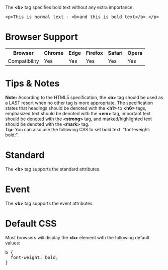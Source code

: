 The <b>&lt;b&gt;</b> tag specifies bold text without any extra importance.
<pre>&lt;p&gt;This is normal text - &lt;b&gt;and this is bold text&lt;/b&gt;.&lt;/p&gt;</pre>
<h1>Browser Support</h1>
<table class="ws-table-all notranslate">
  <tr>
    <th>Browser</th>
    <th>Chrome</th>
    <th>Edge</th>
    <th>Firefox</th>
    <th>Safari</th>
    <th>Opera</th>
  </tr>
  <tr>
    <td>Compatibility</td>
    <td>Yes</td>
    <td>Yes</td>
    <td>Yes</td>
    <td>Yes</td>
    <td>Yes</td>
  </tr>
</table>
<h1>Tips &amp; Notes</h1>
<b>Note:</b> According to the HTML5 specification, the <b>&lt;b&gt;</b> tag should be used as a LAST resort when no other tag is more appropriate. The specification states that headings should be denoted with the <b>&lt;h1&gt;</b> to <b>&lt;h6&gt;</b> tags, emphasized text should be denoted with the <b>&lt;em&gt;</b> tag, important text should be denoted with the <b>&lt;strong&gt;</b> tag, and marked/highlighted text should be denoted with the <b>&lt;mark&gt;</b> tag.
<br>
<b>Tip:</b> You can also use the following CSS to set bold text: "font-weight: bold;".
<h1>Standard</h1>
The <b>&lt;b&gt;</b> tag supports the standard attributes.
<h1>Event</h1>
The <b>&lt;b&gt;</b> tag supports the event attributes.
<h1>Default CSS</h1>
Most browsers will display the <b>&lt;b&gt;</b> element with the following default values:
<pre>
b {
  font-weight: bold;
}
</pre>
